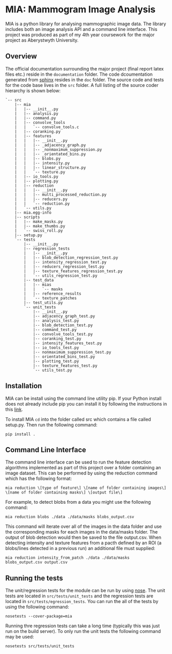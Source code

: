 MIA: Mammogram Image Analysis
=============================

MIA is a python library for analysing mammographic image data. The library includes both an image analysis API and a command line interface. This project was produced as part of my 4th year coursework for the major project as Aberystwyth University.

## Overview
The official documentation surrounding the major project (final report latex files etc.) reside in the `documentation` folder. The code dcoumentation generated from [sphinx](http://sphinx-doc.org) resides in the `doc` folder. The source code and tests for the code base lives in the `src` folder. A full listing of the source coder hierarchy is shown below:

```
`-- src
    |-- mia
    |   |-- __init__.py
    |   |-- analysis.py
    |   |-- command.py
    |   |-- convolve_tools
    |   |   `-- convolve_tools.c
    |   |-- coranking.py
    |   |-- features
    |   |   |-- __init__.py
    |   |   |-- _adjacency_graph.py
    |   |   |-- _nonmaximum_suppression.py
    |   |   |-- _orientated_bins.py
    |   |   |-- blobs.py
    |   |   |-- intensity.py
    |   |   |-- linear_structure.py
    |   |   `-- texture.py
    |   |-- io_tools.py
    |   |-- plotting.py
    |   |-- reduction
    |   |   |-- __init__.py
    |   |   |-- multi_processed_reduction.py
    |   |   |-- reducers.py
    |   |   `-- reduction.py
    |   `-- utils.py
    |-- mia.egg-info
    |-- scripts
    |   |-- make_masks.py
    |   |-- make_thumbs.py
    |   `-- swiss_roll.py
    |-- setup.py
    `-- tests
        |-- __init__.py
        |-- regression_tests
        |   |-- __init__.py
        |   |-- blob_detection_regression_test.py
        |   |-- intensity_regression_test.py
        |   |-- reducers_regression_test.py
        |   |-- texture_features_regression_test.py
        |   `-- utils_regression_test.py
        |-- test_data
        |   |-- mias
        |   |   `-- masks
        |   |-- reference_results
        |   `-- texture_patches
        |-- test_utils.py
        `-- unit_tests
            |-- __init__.py
            |-- adjacency_graph_test.py
            |-- analysis_test.py
            |-- blob_detection_test.py
            |-- command_test.py
            |-- convolve_tools_test.py
            |-- coranking_test.py
            |-- intensity_features_test.py
            |-- io_tools_test.py
            |-- nonmaximum_suppression_test.py
            |-- orientated_bins_test.py
            |-- plotting_test.py
            |-- texture_features_test.py
            `-- utils_test.py
```

## Installation
MIA can be install using the command line utility pip. If your Python install does not already include pip you can install it by following the instructions in this [link](https://pip.pypa.io/en/stable/installing.html).

To install MIA `cd` into the folder called src which contains a file called setup.py. Then run the following command:

```
pip install .
```

## Command Line Interface
The command line interface can be used to run the feature detection algorithms implemented as part of this project over a folder containing an image dataset. This can be performed by using the reduction command which has the following format:

```
mia reduction \[type of feature\] \[name of folder containing images\] \[name of folder containing masks\] \[output file\]
```

For example, to detect blobs from a data you might use the following command:

```
mia reduction blobs ./data ./data/masks blobs_output.csv
```

This command will iterate over all of the images in the data folder and use the corresponding masks for each images in the data/masks folder. The output of blob detection would then be saved to the file output.csv. When detecting intensity and texture features from a pacth defined by an ROI (a blobs/lines detected in a previous run) an additional file must supplied:

```
mia reduction intensity_from_patch ./data ./data/masks blobs_output.csv output.csv
```

## Running the tests
The unit/regression tests for the module can be run by using [nose](http://nose.readthedocs.org/en/latest/). The unit tests are located in `src/tests/unit_tests` and the regression tests are located in `src/tests/egression_tests`. You can run the all of the tests by using the following command:

```
nosetests --cover-package=mia
```

Running thre regression tests can take a long time (typically this was just run on the build server). To only run the unit tests the following command may be used:

```
nosetests src/tests/unit_tests
```
